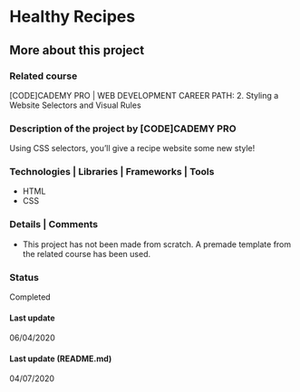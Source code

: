 # Healthy Recipes

## More about this project

### Related course
[CODE]CADEMY PRO | WEB DEVELOPMENT CAREER PATH: 2. Styling a Website
Selectors and Visual Rules

### Description of the project by [CODE]CADEMY PRO
Using CSS selectors, you’ll give a recipe website some new style!

### Technologies | Libraries | Frameworks | Tools  
- HTML
- CSS

### Details | Comments
- This project has not been made from scratch. A premade template from the related course has been used.   

### Status
Completed

#### Last update
06/04/2020

#### Last update (README.md)
04/07/2020 
